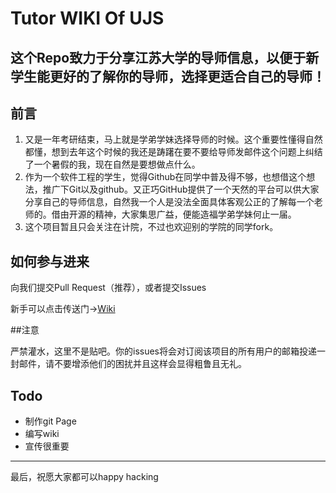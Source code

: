 # Tutor WIKI Of UJS
这个Repo致力于分享江苏大学的导师信息，以便于新学生能更好的了解你的导师，选择更适合自己的导师！
---

## 前言

1. 又是一年考研结束，马上就是学弟学妹选择导师的时候。这个重要性懂得自然都懂，想到去年这个时候的我还是踌躇在要不要给导师发邮件这个问题上纠结了一个暑假的我，现在自然是要想做点什么。
2. 作为一个软件工程的学生，觉得Github在同学中普及得不够，也想借这个想法，推广下Git以及github。又正巧GitHub提供了一个天然的平台可以供大家分享自己的导师信息，自然我一个人是没法全面具体客观公正的了解每一个老师的。借由开源的精神，大家集思广益，便能造福学弟学妹何止一届。
3. 这个项目暂且只会关注在计院，不过也欢迎别的学院的同学fork。

## 如何参与进来

向我们提交Pull Request（推荐），或者提交Issues

新手可以点击传送门->[Wiki][1]

##注意

 严禁灌水，这里不是贴吧。你的issues将会对订阅该项目的所有用户的邮箱投递一封邮件，请不要增添他们的困扰并且这样会显得粗鲁且无礼。


## Todo
- 制作git Page
- 编写wiki
- 宣传很重要

---

最后，祝愿大家都可以happy hacking


[1]: https://github.com/xuzhenglun/TutorWiki/wiki

